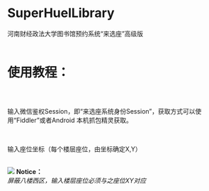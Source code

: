 # SuperHuelLibrary
河南财经政法大学图书馆预约系统“来选座”高级版<br><br>
<strong><h1>使用教程：
  </h1></strong>
<br>
<p>
输入微信鉴权Session，即“来选座系统身份Session”，获取方式可以使用“Fiddler”或者Android 本机抓包精灵获取。
</p>
<br>
<p>
  输入座位坐标（每个楼层座位，由坐标确定X,Y）
</p>

<br>

<img src="https://github.com/luoenen/SuperHuelLibrary/blob/master/image/QQ%E6%88%AA%E5%9B%BE20190111152603.png?raw=true">

</img>
<strong>Notice：</strong><br>
<i>
  屏蔽八楼西区，输入楼层座位必须与之座位XY对应
</i>
